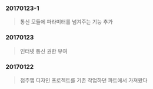 ### 20170123-1
>통신 모듈에 파라미터를 넘겨주는 기능 추가

### 20170123
>인터넷 통신 권한 부여

### 20170122
>점주앱 디자인 프로젝트를 기존 작업하던 파트에서 가져왔다
